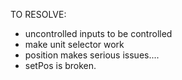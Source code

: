 



TO RESOLVE:
- uncontrolled inputs to be controlled
- make unit selector work
- position makes serious issues....
- setPos is broken.